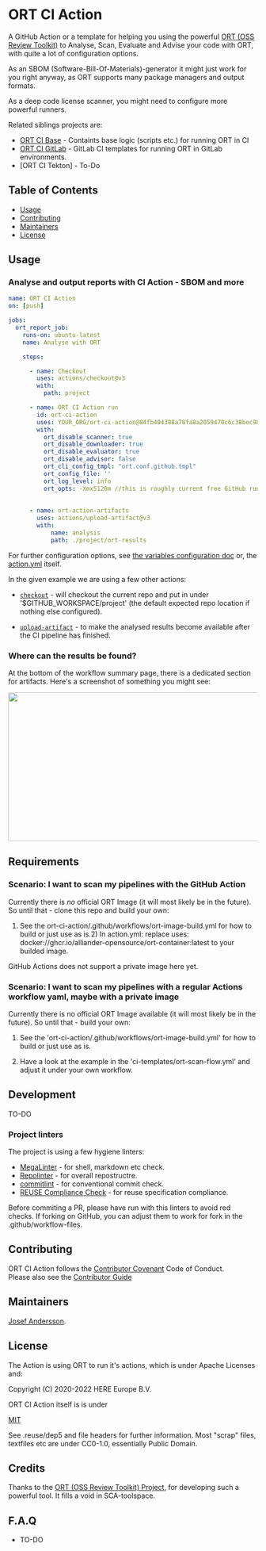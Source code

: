 <!--
SPDX-FileCopyrightText: 2022 Josef Andersson

SPDX-License-Identifier: CC0-1.0
-->

# ORT CI Action

A GitHub Action or a template for helping you using the powerful [ORT (OSS Review Toolkit)](https://github.com/oss-review-toolkit/ort) to Analyse, Scan, Evaluate and Advise your code with ORT, with quite a lot of configuration options.

As an SBOM (Software-Bill-Of-Materials)-generator it might just work for you right anyway, as ORT supports many package managers and output formats.

As a deep code license scanner, you might need to configure more powerful runners.

Related siblings projects are:

- [ORT CI Base](https://github.com/janderssonse/ort-ci-base) - Containts base logic (scripts etc.) for running ORT in CI
- [ORT CI GitLab](https://github.com/janderssonse/ort-ci-gitlab) - GitLab CI templates for running ORT in GitLab environments.
- [ORT CI Tekton] - To-Do


## Table of Contents

- [Usage](#usage)
- [Contributing](#contributing)
- [Maintainers](#maintainers)
- [License](#license)

## Usage


### Analyse and output reports with CI Action - SBOM and more

```yaml
name: ORT CI Action
on: [push]

jobs:
  ort_report_job:
    runs-on: ubuntu-latest
    name: Analyse with ORT

    steps:

      - name: Checkout
        uses: actions/checkout@v3
        with:
          path: project

      - name: ORT CI Action run
        id: ort-ci-action
        uses: YOUR_ORG/ort-ci-action@84fb404388a78fa8a2059470c6c38bec98c648f4
        with:
          ort_disable_scanner: true
          ort_disable_downloader: true
          ort_disable_evaluator: true
          ort_disable_advisor: false
          ort_cli_config_tmpl: "ort.conf.github.tmpl"
          ort_config_file: ''
          ort_log_level: info
          ort_opts: -Xmx5120m //this is roughly current free GitHub runners level
        
       
      - name: ort-action-artifacts
        uses: actions/upload-artifact@v3
        with:
            name: analysis
            path: ./project/ort-results
```

For further configuration options, see [the variables configuration doc](https://github.com/janderssonse/ort-ci-base/blob/main/docs/variables.adoc) or, the [action.yml](action.yml) itself.

In the given example we are using a few other actions:

* [`checkout`](https://github.com/actions/checkout) - will checkout the current repo and put in under '$GITHUB_WORKSPACE/project' (the default expected repo location if nothing else configured).


* [`upload-artifact`](https://github.com/actions/upload-artifact) - to make the analysed results become available after the CI pipeline has finished.

### Where can the results be found?

At the bottom of the workflow summary page, there is a dedicated section for artifacts. Here's a screenshot of something you might see:

<img src="https://user-images.githubusercontent.com/37870813/164996952-e1a6c353-fe52-4a43-a578-e9a9c3b1f861.png" width="700" height="300">

## Requirements

### Scenario: I want to scan my pipelines with the GitHub Action

Currently there is *no* official ORT Image (it will most likely be in the future).
So until that - clone this repo and build your own:

1) See the ort-ci-action/.github/workflows/ort-image-build.yml for how to build or just use as is.2) In action.yml: replace uses: docker://ghcr.io/alliander-opensource/ort-container:latest to your builded image.

GitHub Actions does not support a private image here yet.

### Scenario: I want to scan my pipelines with a regular Actions workflow yaml, maybe with a private image

Currently there is no official ORT Image available (it will most likely be in the future).
So until that - build your own:

1) See the 'ort-ci-action/.github/workflows/ort-image-build.yml' for how to build or just use as is.

2) Have a look at the example in the 'ci-templates/ort-scan-flow.yml' and adjust it under your own workflow.

## Development

TO-DO

### Project linters

The project is using a few hygiene linters:

- [MegaLinter](https://megalinter.github.io/latest/) - for shell, markdown etc check.
- [Repolinter](https://github.com/todogroup/repolinter) - for overall repostructre.
- [commitlint](https://github.com/conventional-changelog/commitlint) - for conventional commit check.
- [REUSE Compliance Check](https://github.com/fsfe/reuse-action) - for reuse specification compliance.

Before commiting a PR, please have run with this linters to avoid red checks. If forking on GitHub, you can adjust them to work for fork in the .github/workflow-files.

## Contributing

ORT CI Action follows the [Contributor Covenant](http://contributor-covenant.org) Code of Conduct.  
Please also see the [Contributor Guide](docs/CONTRIBUTING.adoc)

## Maintainers

[Josef Andersson](https://github.com/janderssonse).

## License

The Action is using ORT to run it's actions, which is under Apache Licenses and:

Copyright (C) 2020-2022 HERE Europe B.V.

ORT CI Action itself is is under

[MIT](LICENSE)

See .reuse/dep5 and file headers for further information.
Most "scrap" files, textfiles etc are under CC0-1.0, essentially Public Domain.

## Credits

Thanks to the [ORT (OSS Review Toolkit) Project](https://github.com/oss-review-toolkit/ort), for developing such a powerful tool. It fills a void in SCA-toolspace.

## F.A.Q

* TO-DO


